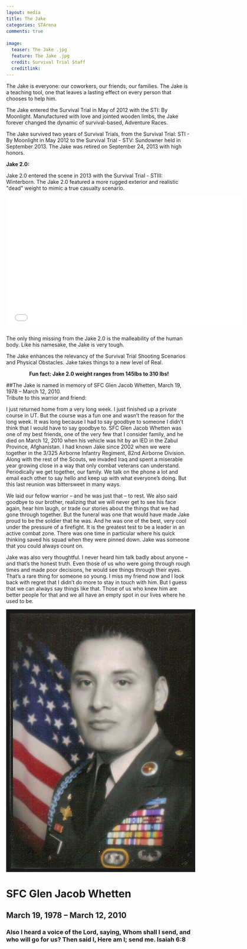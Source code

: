 ```yaml
---
layout: media
title: The Jake
categories: STArena
comments: true

image:
  teaser: The Jake .jpg
  feature: The Jake .jpg
  credit: Survival Trial Staff
  creditlink:  
---
```




The Jake is everyone: our coworkers, our friends, our families. The Jake is a teaching tool, one that leaves a lasting effect on every person that chooses to help him.

The Jake entered the Survival Trial in May of 2012 with the STI: By Moonlight.  Manufactured with love and jointed wooden limbs, the Jake forever changed the dynamic of survival-based, Adventure Races.


The Jake survived two years of Survival Trials, from the Survival Trial: STI - By Moonlight in May 2012 to the Survival Trial - STV: Sundowner held in September 2013.  The Jake was retired on September 24, 2013 with high honors.

<strong>Jake 2.0:</strong>

Jake 2.0 entered the scene in 2013 with the Survival Trial - STIII: Winterborn.  The Jake 2.0 featured a more rugged exterior and realistic "dead" weight to mimic a true casualty scenario.

<iframe src="//www.youtube.com/embed/-WEfgZ_XOZg" width="640" height="360" frameborder="0" allowfullscreen="allowfullscreen"></iframe>

The only thing missing from the Jake 2.0 is the malleability of the human body.  Like his namesake, the Jake is very tough.


The Jake enhances the relevancy of the Survival Trial Shooting Scenarios and Physical Obstacles.  Jake takes things to a new level of Real.



<center><strong>Fun fact:  Jake 2.0 weight ranges from 145lbs to 310 lbs!</strong></center>





##The Jake is named in memory of SFC Glen Jacob Whetten, March 19, 1978 – March 12, 2010.  
Tribute to this warrior and friend:

I just returned home from a very long week. I just finished up a private course in UT.  But the course was a fun one and wasn’t the reason for the long week. It was long because I had to say goodbye to someone I didn’t think that I would have to say goodbye to. SFC Glen Jacob Whetten was one of my best friends, one of the very few that I consider family, and he died on March 12, 2010 when his vehicle was hit by an IED in the Zabul Province, Afghanistan. I had known Jake since 2002 when we were together in the 3/325 Airborne Infantry Regiment, 82nd Airborne Division. Along with the rest of the Scouts, we invaded Iraq and spent a miserable year growing close in a way that only combat veterans can understand. Periodically we get together, our family. We talk on the phone a lot and email each other to say hello and keep up with what everyone’s doing. But this last reunion was bittersweet in many ways.

We laid our fellow warrior – and he was just that – to rest. We also said goodbye to our brother, realizing that we will never get to see his face again, hear him laugh, or trade our stories about the things that we had gone through together. But the funeral was one that would have made Jake proud to be the soldier that he was. And he was one of the best, very cool under the pressure of a firefight. It is the greatest test to be a leader in an active combat zone. There was one time in particular where his quick thinking saved his squad when they were pinned down.  Jake was someone that you could always count on.

Jake was also very thoughtful. I never heard him talk badly about anyone – and that’s the honest truth. Even those of us who were going through rough times and made poor decisions, he would see things through their eyes. That’s a rare thing for someone so young. I miss my friend now and I look back with regret that I didn’t do more to stay in touch with him. But I guess that we can always say things like that. Those of us who knew him are better people for that and we all have an empty spot in our lives where he used to be.

<p><center><img src="/images/jake.jpg" alt="SFC Glen Whetten" width="493" height="693" border="10" /></center></p>
<h1>SFC Glen Jacob Whetten</h1>
<h2>March 19, 1978 – March 12, 2010 </h2>
<h3>Also I heard a voice of the Lord, saying, Whom shall I send, and who will go for us?  Then said I, Here am I; send me.  Isaiah 6:8 </h3>